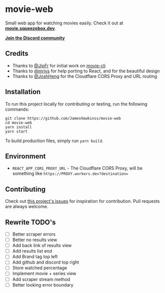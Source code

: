 # movie-web

Small web app for watching movies easily. Check it out at **[movie.squeezebox.dev](https://movie.squeezebox.dev)**.

**[Join the Discord community](https://discord.gg/vXsRvye8BS)**

## Credits

- Thanks to [@JipFr](https://github.com/JipFr) for initial work on [movie-cli](https://github.com/JipFr/movie-cli)
- Thanks to [@mrjvs](https://github.com/mrjvs) for help porting to React, and for the beautiful design
- Thanks to [@JoshHeng](https://github.com/JoshHeng/) for the Cloudflare CORS Proxy and URL routing

## Installation

To run this project locally for contributing or testing, run the following commands:

```
git clone https://github.com/JamesHawkinss/movie-web
cd movie-web
yarn install
yarn start
```

To build production files, simply run `yarn build`.

## Environment

- `REACT_APP_CORS_PROXY_URL` - The Cloudflare CORS Proxy, will be something like `https://PROXY.workers.dev?destination=`

## Contributing

Check out [this project's issues](https://github.com/JamesHawkinss/movie-web/issues) for inspiration for contribution. Pull requests are always welcome.

## Rewrite TODO's

- [ ] Better scraper errors
- [ ] Better no results view
- [ ] Add back link of results view
- [ ] Add results list end
- [ ] Add Brand tag top left
- [ ] Add github and discord top right
- [ ] Store watched percentage
- [ ] Implement movie + series view
- [ ] Add scraper stream method
- [ ] Better looking error boundary
